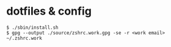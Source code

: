 # dotfiles & config

```console
$ ./sbin/install.sh
$ gpg --output ./source/zshrc.work.gpg -se -r <work email> ~/.zshrc.work
```

